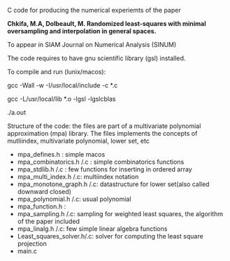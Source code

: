 C code for producing the numerical experiemts of the paper 

**Chkifa, M.A, Dolbeault, M. 
Randomized least-squares with minimal oversampling and interpolation in general spaces.**

To appear in SIAM Journal on Numerical Analysis (SINUM)

The code requires to have gnu scientific library (gsl) installed. 

To compile and run (lunix/macos): 

gcc -Wall -w -I/usr/local/include -c *.c

gcc -L/usr/local/lib *.o -lgsl -lgslcblas 

./a.out


Structure of the code: the files are part of a multivariate polynomial approximation (mpa) library. 
The files implements the concepts of mutliindex, multivariate polynomial, lower set, etc 

- mpa_defines.h : simple macos
- mpa_combinatorics.h /.c : simple combinatorics functions 
- mpa_stdlib.h /.c : few functions for inserting in ordered array   
- mpa_multi_index.h /.c: multiindex notation 
- mpa_monotone_graph.h /.c: datastructure for lower set(also called downward closed) 
- mpa_polynomial.h /.c: usual polynomial 
- mpa_function.h : 
- mpa_sampling.h /.c: sampling for weighted least squares, the algorithm of the paper included  
- mpa_linalg.h /.c: few simple linear algebra functions 
- Least_squares_solver.h/.c: solver for computing the least square projection 
- main.c



